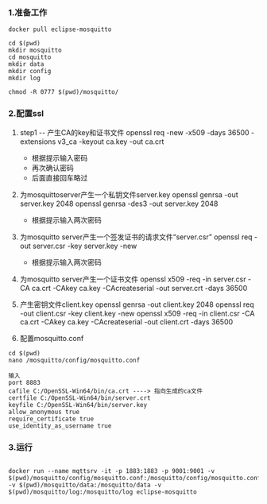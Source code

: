 ### 1.准备工作
```shell
docker pull eclipse-mosquitto

cd $(pwd)
mkdir mosquitto
cd mosquitto
mkdir data
mkdir config
mkdir log

chmod -R 0777 $(pwd)/mosquitto/
```


### 2.配置ssl
1. step1 -- 产生CA的key和证书文件
  openssl req -new -x509 -days 36500 -extensions v3_ca -keyout ca.key -out ca.crt 
	* 根据提示输入密码
	* 再次确认密码
	* 后面直接回车略过
2. 为mosquittoserver产生一个私钥文件server.key
  openssl genrsa -out server.key 2048
  openssl genrsa -des3 -out server.key 2048
	* 根据提示输入两次密码
3. 为mosquitto server产生一个签发证书的请求文件“server.csr”
  openssl req -out server.csr -key server.key -new
	* 根据提示输入两次密码
4. 为mosquitto server产生一个证书文件
  openssl x509 -req -in server.csr -CA ca.crt -CAkey ca.key -CAcreateserial -out server.crt -days 36500
5. 产生密钥文件client.key
  openssl genrsa -out client.key 2048
  openssl req -out client.csr -key client.key -new
  openssl x509 -req -in client.csr -CA ca.crt -CAkey ca.key -CAcreateserial -out client.crt -days 36500

6. 配置mosquitto.conf
```shell
cd $(pwd)
nano /mosquitto/config/mosquitto.conf

输入
port 8883
cafile C:/OpenSSL-Win64/bin/ca.crt ----> 指向生成的ca文件
certfile C:/OpenSSL-Win64/bin/server.crt
keyfile C:/OpenSSL-Win64/bin/server.key
allow_anonymous true
require_certificate true
use_identity_as_username true
```



### 3.运行
```shell

docker run --name mqttsrv -it -p 1883:1883 -p 9001:9001 -v $(pwd)/mosquitto/config/mosquitto.conf:/mosquitto/config/mosquitto.conf -v $(pwd)/mosquitto/data:/mosquitto/data -v $(pwd)/mosquitto/log:/mosquitto/log eclipse-mosquitto
```
